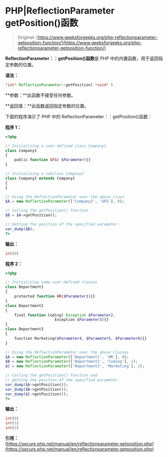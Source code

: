 # PHP|ReflectionParameter getPosition()函数

> Original: [https://www.geeksforgeeks.org/php-reflectionparameter-getposition-function/](https://www.geeksforgeeks.org/php-reflectionparameter-getposition-function/)

**ReflectionParameter：：getPosition()函数**是 PHP 中的内置函数，用于返回指定参数的位置。

**语法：**

```php
*int* ReflectionParameter::getPosition( *void* )
```

**参数：**此函数不接受任何参数。

**返回值：**此函数返回指定参数的位置。

下面的程序演示了 PHP 中的 ReflectionParameter：：getPosition()函数：

**程序 1：**

```php
<?php

// Initializing a user-defined class Company1
class Company1
{
    public function GFG( $Parameter){}
}

// Initializing a subclass Company2
class Company2 extends Company1
{
}

// Using the ReflectionParameter over the above class
$A = new ReflectionParameter(['Company2', 'GFG'], 0); 

// Calling the getPosition() function
$B = $A->getPosition();

// Getting the position of the specified parameter.
var_dump($B);
?>
```

**输出：**

```php
int(0)

```

**程序 2：**

```php
<?php

// Initializing some user-defined classes
class Department1
{
    protected function HR($Parameter1){}
}
class Department2
{
    final function Coding( Exception $Parameter2,
                      Exception $Parameter3){}
}
class Department3
{
    function Marketing($Parameter4, $Parameter5, $Parameter6){}
}

// Using the ReflectionParameter over the above classes
$A = new ReflectionParameter(['Department1', 'HR'], 0);
$B = new ReflectionParameter(['Department2', 'Coding'], 1);
$C = new ReflectionParameter(['Department3', 'Marketing'], 2);

// Calling the getPosition() function and 
// getting the position of the specified parameter
var_dump($A->getPosition());
var_dump($B->getPosition());
var_dump($C->getPosition());
?>
```

**输出：**

```php
int(0)
int(1)
int(2)

```

**引用：**[https://secure.php.net/manual/en/reflectionparameter.getposition.php](https://secure.php.net/manual/en/reflectionparameter.getposition.php)